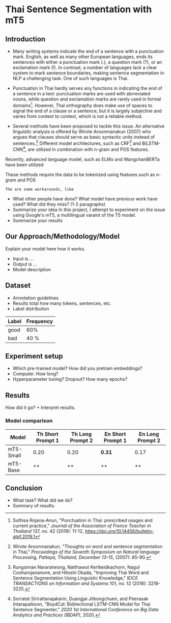 # Thai Sentence Segmentation with mT5

## Introduction
-  Many writing systems indicate the end of a sentence with a punctuation mark. English, as well as many other European languages, ends its sentences with either a punctuation mark (.), a question mark (?), or an exclamation mark (!). In contrast, a number of languages lack a clear system to mark sentence boundaries, making sentence segmentation in NLP a challenging task. One of such languages is Thai.

- Punctuation in Thai hardly serves any functions in indicating the end of a sentence in a text: punctuation marks are used with abrreviated nouns, while question and exclamation marks are rarely used in formal domains[^1]. However, Thai orthography does make use of spaces to signal the end of a clause or a sentence, but it is largely subjective and varies from context to context, which is not a reliable method.

- Several methods have been proposed to tackle this issue. An alternative linguistic analysis is offered by Wirote Aroonmanakun (2007) who argues that clauses should serve as basic syntactic units instead of sentences.[^2] Different model architectures, such as CRF[^3] and BiLSTM-CNN[^4], are utilized in combination with n-gram and POS features.

Recently, advanced language model, such as ELMo and WangchanBERTa  have been utilized 

These methods require the data to be tokenized 
using features such as n-gram and POS
    
    The are some workarounds, like 



- What other people have done? What model have previous work have used? What did they miss?  (1-2 paragraphs)
- Summarize your idea
    In this project, I attempt to experiment on the issue using Google's mT5, a multilingual varaint of the T5 model.
- Summarize your results

## Our Approach/Methodology/Model 
Explain your model here how it works. 

- Input is ... 
- Output is ...
- Model description 

## Dataset 
- Annotation guidelines 
- Results total how many tokens, sentences, etc. 
- Label distribution

| Label | Frequency |
|--------|----------|
| good | 60% |
| bad | 40 % | 

## Experiment setup
- Which pre-trained model? How did you pretrain embeddings? 
- Computer. How long? 
- Hyperparameter tuning? Dropout? How many epochs? 

## Results 
How did it go?  + Interpret results. 

### Model comparison
| Model     | Th Short Prompt 1 | Th Long Prompt 2 | En Short Prompt 1 | En Long Prompt 2 |
|-----------|-------------------|------------------|-------------------|------------------|
| mT5-Small | 0.20              | 0.20             | **0.31**              | 0.17             |
| mT5-Base  | **                | **               | **                | **               |


## Conclusion
- What task? What did we do? 
- Summary of results.


[^1]: Suthisa Rojana-Anun, "Punctuation in Thai: prescribed usages and current practice," *Journal of the Association of Frence Teacher in Thailand* 137, no. 42 (2019): 11-12, https://doi.org/10.14456/bulletin-atpf.2019.1

[^2]: Wirote Aroonmanakun, "Thoughts on word and sentence segmentation in Thai," *Proceedings of the Seventh Symposium on Natural language Processing, Pattaya, Thailand, December 13–15*, (2007): 85-90.

[^3]: Rungsiman Nararatwong, Natthawut Kertkeidkachorn, Nagul Cooharojananone, and Hitoshi Okada, "Improving Thai Word and Sentence Segmentation Using Linguistic Knowledge," *IEICE TRANSACTIONS on Information and Systems* 101, no. 12 (2018): 3218-3225.

[^4]: Sorratat Sirirattanajakarin, Duangjai Jitkongchuen, and Peerasak Intarapaiboon, "BoydCut: Bidirectional LSTM-CNN Model for Thai Sentence Segmenter," *2020 1st International Conference on Big Data Analytics and Practices (IBDAP)*, 2020.

[^5]:

[^6]: